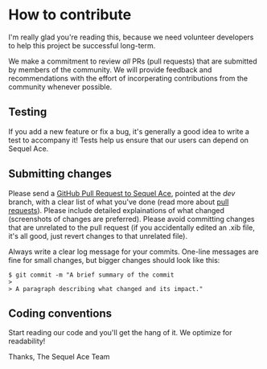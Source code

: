 # How to contribute

I'm really glad you're reading this, because we need volunteer developers to help this project be successful long-term.

We make a commitment to review *all* PRs (pull requests) that are submitted by members of the community. We will provide feedback and recommendations with the effort of incorperating contributions from the community whenever possible.

## Testing

If you add a new feature or fix a bug, it's generally a good idea to write a test to accompany it! Tests help us ensure that our users can depend on Sequel Ace.

## Submitting changes

Please send a [GitHub Pull Request to Sequel Ace](https://github.com/Sequel-Ace/Sequel-Ace/pull/new/dev), pointed at the *dev* branch, with a clear list of what you've done (read more about [pull requests](http://help.github.com/pull-requests/)). Please include detailed explainations of what changed (screenshots of changes are preferred). Please avoid committing changes that are unrelated to the pull request (if you accidentally edited an .xib file, it's all good, just revert changes to that unrelated file).

Always write a clear log message for your commits. One-line messages are fine for small changes, but bigger changes should look like this:

    $ git commit -m "A brief summary of the commit
    > 
    > A paragraph describing what changed and its impact."

## Coding conventions

Start reading our code and you'll get the hang of it. We optimize for readability!

Thanks,
The Sequel Ace Team
